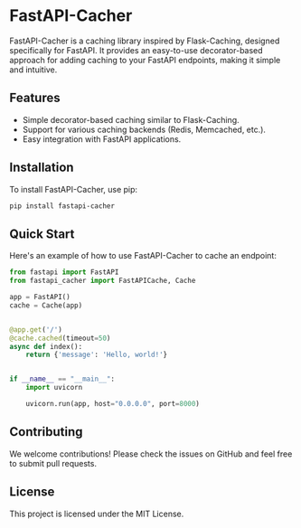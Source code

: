 # FastAPI-Cacher

FastAPI-Cacher is a caching library inspired by Flask-Caching, designed specifically for FastAPI. It provides an
easy-to-use decorator-based approach for adding caching to your FastAPI endpoints, making it simple and intuitive.

## Features

- Simple decorator-based caching similar to Flask-Caching.
- Support for various caching backends (Redis, Memcached, etc.).
- Easy integration with FastAPI applications.

## Installation

To install FastAPI-Cacher, use pip:

```bash
pip install fastapi-cacher
```

## Quick Start

Here's an example of how to use FastAPI-Cacher to cache an endpoint:

```python
from fastapi import FastAPI
from fastapi_cacher import FastAPICache, Cache

app = FastAPI()
cache = Cache(app)


@app.get('/')
@cache.cached(timeout=50)
async def index():
    return {'message': 'Hello, world!'}


if __name__ == "__main__":
    import uvicorn

    uvicorn.run(app, host="0.0.0.0", port=8000)
```

## Contributing

We welcome contributions! Please check the issues on GitHub and feel free to submit pull requests.

## License

This project is licensed under the MIT License.